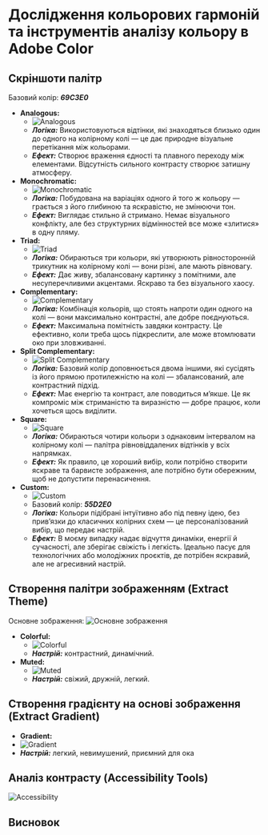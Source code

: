 # Дослідження кольорових гармоній та інструментів аналізу кольору в Adobe Color

## Скріншоти палітр
Базовий колір: ***69C3E0***

- **Analogous:**
  - ![Analogous](images/Analogous.png)
  - ***Логіка:*** Використовуються відтінки, які знаходяться близько один до одного на колірному колі — це дає природне візуальне перетікання між кольорами.
  - ***Ефект:*** Створює враження єдності та плавного переходу між елементами. Відсутність сильного контрасту створює затишну атмосферу.
- **Monochromatic:**
  - ![Monochromatic](images/Monochromic.png)
  - ***Логіка:*** Побудована на варіаціях одного й того ж кольору — грається з його глибиною та яскравістю, не змінюючи тон.
  - ***Ефект:*** Виглядає стильно й стримано. Немає візуального конфлікту, але без структурних відмінностей все може «злитися» в одну пляму.
- **Triad:**
  - ![Triad](images/Triad.png)
  - ***Логіка:*** Обираються три кольори, які утворюють рівносторонній трикутник на колірному колі — вони різні, але мають рівновагу.
  - ***Ефект:*** Дає живу, збалансовану картинку з помітними, але несуперечливими акцентами. Яскраво та без візуального хаосу.
- **Complementary:**
  - ![Complementary](images/Complementary.png)
  - ***Логіка:*** Комбінація кольорів, що стоять напроти один одного на колі — вони максимально контрастні, але добре поєднуються.
  - ***Ефект:*** Максимальна помітність завдяки контрасту. Це ефективно, коли треба щось підкреслити, але може втомлювати око при зловживанні.
- **Split Complementary:**
  - ![Split Complementary](images/Split-Complementary.png)
  - ***Логіка:*** Базовий колір доповнюється двома іншими, які сусідять із його прямою протилежністю на колі — збалансований, але контрастний підхід.
  - ***Ефект:*** Має енергію та контраст, але поводиться м’якше. Це як компроміс між стриманістю та виразністю — добре працює, коли хочеться щось виділити.
- **Square:**
  - ![Square](images/Square.png)
  - ***Логіка:*** Обираються чотири кольори з однаковим інтервалом на колірному колі — палітра рівновіддалених відтінків у всіх напрямках.
  - ***Ефект:*** Як правило, це хороший вибір, коли потрібно створити яскраве та барвисте зображення, але потрібно бути обережним, щоб не допустити перенасичення.
- **Custom:**
  - ![Custom](images/Custom.png)
  - Базовий колір: ***55D2E0***
  - ***Логіка:*** Кольори підібрані інтуїтивно або під певну ідею, без прив’язки до класичних колірних схем — це персоналізований вибір, що передає настрій.
  - ***Ефект:*** В моєму випадку надає відчуття динаміки, енергії й сучасності, але зберігає свіжість і легкість. Ідеально пасує для технологічних або молодіжних проєктів, де потрібен яскравий, але не агресивний настрій.

## Створення палітри зображенням (Extract Theme)
Основне зображення:
![Основне зображення](images/Image.png)

- **Colorful:**
  - ![Colorful](images/Theme-Colorful.png)
  - ***Настрій:*** контрастний, динамічний.
- **Muted:**
  - ![Muted](images/Theme-Muted.png)
  - ***Настрій:*** свіжий, дружній, легкий.
 
## Створення градієнту на основі зображення (Extract Gradient)
- **Gradient:**
- ![Gradient](images/Theme-Gradient.png)
- ***Настрій:*** легкий, невимушений, приємний для ока

## Аналіз контрасту (Accessibility Tools)
![Accessibility](images/Coef.png)

## Висновок
